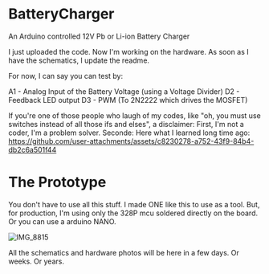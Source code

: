 # BatteryCharger
An Arduino controlled 12V Pb or Li-ion Battery Charger

I just uploaded the code. Now I'm working on the hardware. As soon as I have the schematics, I update the readme.

For now, I can say you can test by:

A1 - Analog Input of the Battery Voltage (using a Voltage Divider)
D2 - Feedback LED output
D3 - PWM (To 2N2222 which drives the MOSFET)

If you're one of those people who laugh of my codes, like "oh, you must use switches instead of all those ifs and elses", a disclaimer: First, I'm not a coder, I'm a problem solver. Seconde: Here what I learned long time ago:
https://github.com/user-attachments/assets/c8230278-a752-43f9-84b4-db2c6a501f44


# The Prototype

You don't have to use all this stuff. I made ONE like this to use as a tool. But, for production, I'm using only the 328P mcu soldered directly on the board. Or you can use a arduino NANO. 

![IMG_8815](https://github.com/user-attachments/assets/5a83d494-9375-4c41-a1ea-9a438554a047)

All the schematics and hardware photos will be here in a few days. Or weeks. Or years.
